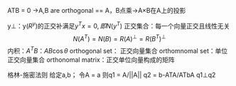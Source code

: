
ATB = 0 ->A,B are orthogonal ==  A，B点乘->A×B在A上的投影

y⊥：y$(R^y)$的正交补满足$y^Tx=0,即N(y^T)$
正交集合：每一个向量正交且线性无关
$$N(A^T)=N(B)=R(A)^{\perp}=R(B^T)^{\perp} $$
内积：$A^TB$：$AB\cos \theta$
orthogonal set： 正交向量集合
orthomnomal set：单位正交向量集合
orthonomal matrix：正交单位向量构成的矩阵

格林-施密法则
给定a,b；
令A = a
则q1 = A/||A||
q2 = b-ATA/ATbA
q1⊥q2
